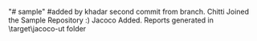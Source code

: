 "# sample" 
#added by khadar
second commit from branch.
Chitti Joined the Sample Repository :)
Jacoco Added. Reports generated in \target\jacoco-ut folder
